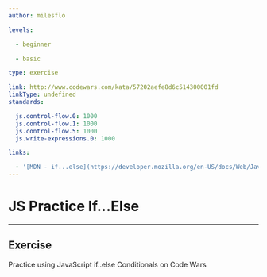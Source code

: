 ```yaml
---
author: milesflo

levels:

  - beginner

  - basic

type: exercise

link: http://www.codewars.com/kata/57202aefe8d6c514300001fd
linkType: undefined
standards:

  js.control-flow.0: 1000
  js.control-flow.1: 1000
  js.control-flow.5: 1000
  js.write-expressions.0: 1000

links:

  - '[MDN - if...else](https://developer.mozilla.org/en-US/docs/Web/JavaScript/Reference/Statements/if...else)'
---
```


# JS Practice If...Else

---
## Exercise

Practice using JavaScript if..else Conditionals on Code Wars
